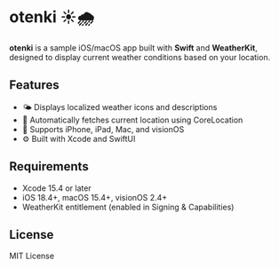 # otenki ☀️🌧

**otenki** is a sample iOS/macOS app built with **Swift** and **WeatherKit**, designed to display current weather conditions based on your location.

## Features
- 🌤 Displays localized weather icons and descriptions
- 📍 Automatically fetches current location using CoreLocation
- 📱 Supports iPhone, iPad, Mac, and visionOS
- ⚙️ Built with Xcode and SwiftUI

## Requirements
- Xcode 15.4 or later
- iOS 18.4+, macOS 15.4+, visionOS 2.4+
- WeatherKit entitlement (enabled in Signing & Capabilities)

## License
MIT License
